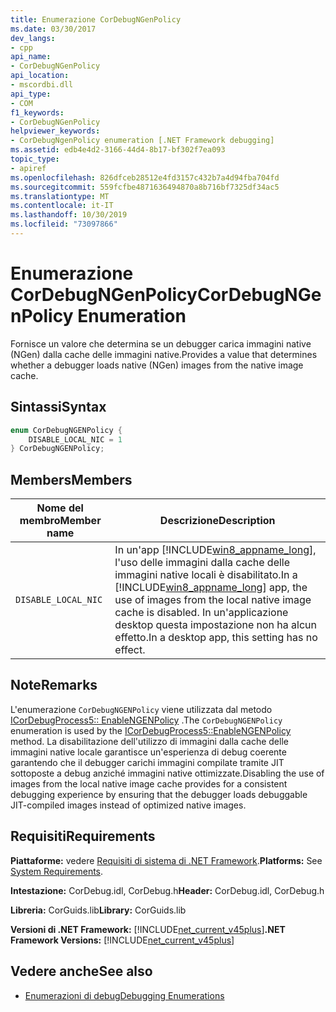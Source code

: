 ```yaml
---
title: Enumerazione CorDebugNGenPolicy
ms.date: 03/30/2017
dev_langs:
- cpp
api_name:
- CorDebugNGenPolicy
api_location:
- mscordbi.dll
api_type:
- COM
f1_keywords:
- CorDebugNGenPolicy
helpviewer_keywords:
- CorDebugNgenPolicy enumeration [.NET Framework debugging]
ms.assetid: edb4e4d2-3166-44d4-8b17-bf302f7ea093
topic_type:
- apiref
ms.openlocfilehash: 826dfceb28512e4fd3157c432b7a4d94fba704fd
ms.sourcegitcommit: 559fcfbe4871636494870a8b716bf7325df34ac5
ms.translationtype: MT
ms.contentlocale: it-IT
ms.lasthandoff: 10/30/2019
ms.locfileid: "73097866"
---
```

# <a name="cordebugngenpolicy-enumeration"></a><span data-ttu-id="15f39-102">Enumerazione CorDebugNGenPolicy</span><span class="sxs-lookup"><span data-stu-id="15f39-102">CorDebugNGenPolicy Enumeration</span></span>
<span data-ttu-id="15f39-103">Fornisce un valore che determina se un debugger carica immagini native (NGen) dalla cache delle immagini native.</span><span class="sxs-lookup"><span data-stu-id="15f39-103">Provides a value that determines whether a debugger loads native (NGen) images from the native image cache.</span></span>  
  
## <a name="syntax"></a><span data-ttu-id="15f39-104">Sintassi</span><span class="sxs-lookup"><span data-stu-id="15f39-104">Syntax</span></span>  
  
```cpp
enum CorDebugNGENPolicy {  
    DISABLE_LOCAL_NIC = 1  
} CorDebugNGENPolicy;  
```  
  
## <a name="members"></a><span data-ttu-id="15f39-105">Members</span><span class="sxs-lookup"><span data-stu-id="15f39-105">Members</span></span>  
  
|<span data-ttu-id="15f39-106">Nome del membro</span><span class="sxs-lookup"><span data-stu-id="15f39-106">Member name</span></span>|<span data-ttu-id="15f39-107">Descrizione</span><span class="sxs-lookup"><span data-stu-id="15f39-107">Description</span></span>|  
|-----------------|-----------------|  
|`DISABLE_LOCAL_NIC`|<span data-ttu-id="15f39-108">In un'app [!INCLUDE[win8_appname_long](../../../../includes/win8-appname-long-md.md)], l'uso delle immagini dalla cache delle immagini native locali è disabilitato.</span><span class="sxs-lookup"><span data-stu-id="15f39-108">In a [!INCLUDE[win8_appname_long](../../../../includes/win8-appname-long-md.md)] app, the use of images from the local native image cache is disabled.</span></span> <span data-ttu-id="15f39-109">In un'applicazione desktop questa impostazione non ha alcun effetto.</span><span class="sxs-lookup"><span data-stu-id="15f39-109">In a desktop app, this setting has no effect.</span></span>|  
  
## <a name="remarks"></a><span data-ttu-id="15f39-110">Note</span><span class="sxs-lookup"><span data-stu-id="15f39-110">Remarks</span></span>  
 <span data-ttu-id="15f39-111">L'enumerazione `CorDebugNGENPolicy` viene utilizzata dal metodo [ICorDebugProcess5:: EnableNGENPolicy](../../../../docs/framework/unmanaged-api/debugging/icordebugprocess5-enablengenpolicy-method.md) .</span><span class="sxs-lookup"><span data-stu-id="15f39-111">The `CorDebugNGENPolicy` enumeration is used by the [ICorDebugProcess5::EnableNGENPolicy](../../../../docs/framework/unmanaged-api/debugging/icordebugprocess5-enablengenpolicy-method.md) method.</span></span> <span data-ttu-id="15f39-112">La disabilitazione dell'utilizzo di immagini dalla cache delle immagini native locale garantisce un'esperienza di debug coerente garantendo che il debugger carichi immagini compilate tramite JIT sottoposte a debug anziché immagini native ottimizzate.</span><span class="sxs-lookup"><span data-stu-id="15f39-112">Disabling the use of images from the local native image cache provides for a consistent debugging experience by ensuring that the debugger loads debuggable JIT-compiled images instead of optimized native images.</span></span>  
  
## <a name="requirements"></a><span data-ttu-id="15f39-113">Requisiti</span><span class="sxs-lookup"><span data-stu-id="15f39-113">Requirements</span></span>  
 <span data-ttu-id="15f39-114">**Piattaforme:** vedere [Requisiti di sistema di .NET Framework](../../../../docs/framework/get-started/system-requirements.md).</span><span class="sxs-lookup"><span data-stu-id="15f39-114">**Platforms:** See [System Requirements](../../../../docs/framework/get-started/system-requirements.md).</span></span>  
  
 <span data-ttu-id="15f39-115">**Intestazione:** CorDebug.idl, CorDebug.h</span><span class="sxs-lookup"><span data-stu-id="15f39-115">**Header:** CorDebug.idl, CorDebug.h</span></span>  
  
 <span data-ttu-id="15f39-116">**Libreria:** CorGuids.lib</span><span class="sxs-lookup"><span data-stu-id="15f39-116">**Library:** CorGuids.lib</span></span>  
  
 <span data-ttu-id="15f39-117">**Versioni di .NET Framework:** [!INCLUDE[net_current_v45plus](../../../../includes/net-current-v45plus-md.md)]</span><span class="sxs-lookup"><span data-stu-id="15f39-117">**.NET Framework Versions:** [!INCLUDE[net_current_v45plus](../../../../includes/net-current-v45plus-md.md)]</span></span>  
  
## <a name="see-also"></a><span data-ttu-id="15f39-118">Vedere anche</span><span class="sxs-lookup"><span data-stu-id="15f39-118">See also</span></span>

- [<span data-ttu-id="15f39-119">Enumerazioni di debug</span><span class="sxs-lookup"><span data-stu-id="15f39-119">Debugging Enumerations</span></span>](../../../../docs/framework/unmanaged-api/debugging/debugging-enumerations.md)
